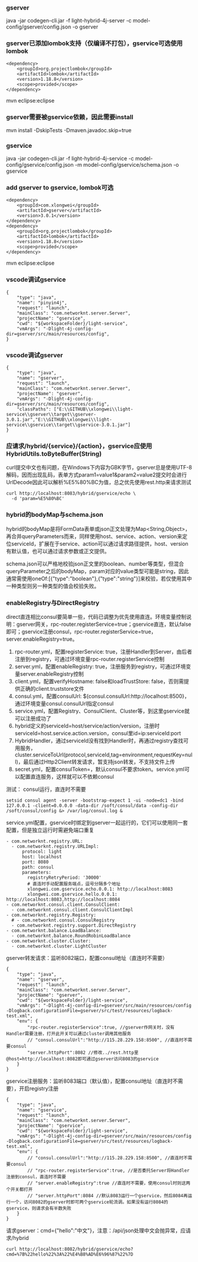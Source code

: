 ### gserver
java -jar codegen-cli.jar -f light-hybrid-4j-server -c model-config/gserver/config.json -o gserver

### gserver已添加lombok支持（仅编译不打包），gservice可选使用lombok
```
<dependency>
    <groupId>org.projectlombok</groupId>
    <artifactId>lombok</artifactId>
    <version>1.18.8</version>
    <scope>provided</scope>
</dependency>
```
mvn eclipse:eclipse

### gserver需要被gservice依赖，因此需要install
mvn install -DskipTests -Dmaven.javadoc.skip=true

### gservice
java -jar codegen-cli.jar -f light-hybrid-4j-service -c model-config/gservice/config.json -m model-config/gservice/schema.json -o gservice

### add gserver to gservice, lombok可选
```
<dependency>
    <groupId>com.xlongwei</groupId>
    <artifactId>gserver</artifactId>
    <version>3.0.1</version>
</dependency>
<dependency>
    <groupId>org.projectlombok</groupId>
    <artifactId>lombok</artifactId>
    <version>1.18.8</version>
    <scope>provided</scope>
</dependency>
```
mvn eclipse:eclipse

### vscode调试gservice
```
{
    "type": "java",
    "name": "pinyin4j",
    "request": "launch",
    "mainClass": "com.networknt.server.Server",
    "projectName": "gservice",
    "cwd": "${workspaceFolder}/light-service",
    "vmArgs": "-Dlight-4j-config-dir=gserver/src/main/resources/config",
}
```

### vscode调试gserver
```
{
    "type": "java",
    "name": "gserver",
    "request": "launch",
    "mainClass": "com.networknt.server.Server",
    "projectName": "gserver",
    "vmArgs": "-Dlight-4j-config-dir=gserver/src/main/resources/config",
    "classPaths": ["E:\\GITHUB\\xlongwei\\light-service\\gserver\\target\\gserver-3.0.1.jar","E:\\GITHUB\\xlongwei\\light-service\\gservice\\target\\gservice-3.0.1.jar"]
}
```

### 应请求/hybrid/{service}/{action}，gservice应使用HybridUtils.toByteBuffer(String)
curl提交中文也有问题，在Windows下内容为GBK字节，gserver总是使用UTF-8解码，因而出现乱码，表单方式param1=value1&param2=value2提交时会进行UrlDecode因此可以解析%E5%80%BC为值，总之优先使用rest.http来请求测试
```
curl http://localhost:8083/hybrid/gservice/echo \
  -d 'param=%E5%80%BC'
```

### hybrid的bodyMap与schema.json
hybrid的bodyMap是将FormData表单或json正文处理为Map<String,Object>，再合并queryParameters而来，同样使用host、service、action、version来定位serviceId，扩展在于service、action可以通过请求路径提供，host、version有默认值，也可以通过请求参数或正文提供。

schema.json可以严格地校验json正文里的boolean、number等类型，但混合queryParameter之后的bodyMap，param对应的value类型可能是string，因此通常需使用oneOf:[{"type":"boolean"},{"type":"string"}]来校验，若仅使用其中一种类型则另一种类型的值会校验失败。

### enableRegistry与DirectRegistry
direct直连相比consul要简单一些，代码已调整为优先使用直连。环境变量控制说明：gserver网关，rpc-router.registerService=true；gservice直连，默认false即可；gservice注册consul，rpc-router.registerService=true，server.enableRegistry=true。

1. rpc-router.yml，配置registerService: true，注册Handler到Server，由后者注册到registry，可通过环境变量rpc-router.registerService控制
2. server.yml，配置enableRegistry: true，注册服务到registry，可通过环境变量server.enableRegistry控制
3. client.yml，配置verifyHostname: false和loadTrustStore: false，否则需提供正确的client.truststore文件
4. consul.yml，配置consulUrl: ${consul.consulUrl:http://localhost:8500}，通过环境变量consul.consulUrl指定consul
5. service.yml，配置Registry、ConsulClient、Cluster等，到这里gservice就可以注册成功了
6. hybrid定义的serviceId=host/service/action/version，注册时serviceId=host.service.action.version，consul里id=ip:serviceId:port
7. HybridHandler，通过serviceId没有找到Handler时，再通过registry查找可用服务，cluster.serviceToUrl(protocol,serviceId,tag=environment,requestKey=null)，最后通过Http2Client转发请求，暂支持json转发，不支持文件上传
8. secret.yml，配置consulToken=，默认consul不要求token。service.yml可以配置直连服务，这样就可以不依赖consul

测试：
consul运行，直连时不需要
```
setsid consul agent -server -bootstrap-expect 1 -ui -node=dc1 -bind 127.0.0.1 -client=0.0.0.0 -data-dir /soft/consul/data -config-dir /soft/consul/config &> /var/log/consul.log &
```
service.yml配置，gservice时绑定到gserver一起运行的，它们可以使用同一套配置，但是独立运行时需避免端口重复
```
- com.networknt.registry.URL:
  - com.networknt.registry.URLImpl:
      protocol: light
      host: localhost
      port: 8080
      path: consul
      parameters:
        registryRetryPeriod: '30000'
        # 直连时手动配置服务端点，逗号分隔多个地址
        xlongwei.com.gservice.echo.0.0.1: http://localhost:8083
        xlongwei.com.gservice.hello.0.0.1: http://localhost:8083,http://localhost:8084
- com.networknt.consul.client.ConsulClient:
  - com.networknt.consul.client.ConsulClientImpl
- com.networknt.registry.Registry:
  # - com.networknt.consul.ConsulRegistry
  - com.networknt.registry.support.DirectRegistry
- com.networknt.balance.LoadBalance:
  - com.networknt.balance.RoundRobinLoadBalance
- com.networknt.cluster.Cluster:
  - com.networknt.cluster.LightCluster
```
gserver转发请求：监听8082端口，配置consul地址（直连时不需要）
```
{
    "type": "java",
    "name": "gserver",
    "request": "launch",
    "mainClass": "com.networknt.server.Server",
    "projectName": "gserver",
    "cwd": "${workspaceFolder}/light-service",
    "vmArgs": "-Dlight-4j-config-dir=gserver/src/main/resources/config -Dlogback.configurationFile=gserver/src/test/resources/logback-test.xml",
    "env": {
        "rpc-router.registerService":true, //gserver作网关时，没有Handler需要注册，打开此开关可以通过cluster调用其他服务
        // "consul.consulUrl":"http://115.28.229.158:8500", //直连时不需要consul
        "server.httpPort":8082 //修改../rest.http里@host=http://localhost:8082即可通过gserver访问8083的gservice
    }
}
```
gservice注册服务：监听8083端口（默认值），配置consul地址（直连时不需要），开启registry注册
```
{
    "type": "java",
    "name": "gservice",
    "request": "launch",
    "mainClass": "com.networknt.server.Server",
    "projectName": "gservice",
    "cwd": "${workspaceFolder}/light-service",
    "vmArgs": "-Dlight-4j-config-dir=gserver/src/main/resources/config -Dlogback.configurationFile=gserver/src/test/resources/logback-test.xml",
    "env": {
        // "consul.consulUrl":"http://115.28.229.158:8500", //直连时不需要consul
        // "rpc-router.registerService":true, //是否委托Server将Handler注册到consul，直连时不需要
        // "server.enableRegistry":true //直连时不需要，使用consul时则这两个开关都打开
        // "server.httpPort":8084 //默认8083运行一个gservice，然后8084再运行一个，访问8082的gserver时即可两个gservice轮流调。如果没有运行8084的gservice，则请求会有半数失败
    }
}
```
请求gserver：cmd={"hello":"中文"}，注意：/api/json处理中文会抛异常，应请求/hybrid
```
curl http://localhost:8082/hybrid/gservice/echo?cmd=%7B%22hello%22%3A%22%E4%B8%AD%E6%96%87%22%7D
```
